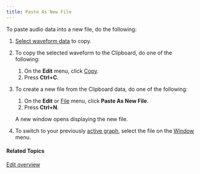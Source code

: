 ```yaml
---
title: Paste As New File
---
```


To paste audio data into a new file, do the following:

1. [Select waveform data](select-waveform) to copy.
1. To copy the selected waveform to the Clipboard, do one of the following:
   1. On the **Edit** menu, click [Copy](cut-copy-paste).
   1. Press **Ctrl+C**.
1. To create a new file from the Clipboard data, do one of the following:
   1. On the **Edit** or [File](../file/overview) menu, click **Paste As New File**.
   1. Press **Ctrl+N**.

    A new window opens displaying the new file.

1. To switch to your previously [active graph](../graphs/active-graph), select the file on the [Window](../window) menu.

#### **Related Topics**
[Edit overview](overview)